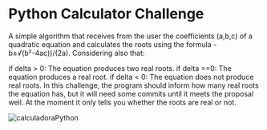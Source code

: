 # Python Calculator Challenge
A simple algorithm that receives from the user the coefficients (a,b,c) of a quadratic equation and calculates the roots using the formula -b±√(b²-4ac))/(2a). Considering also that:

if delta > 0: The equation produces two real roots.
if delta ==0: The equation produces a real root.
if delta < 0: The equation does not produce real roots.
In this challenge, the program should inform how many real roots the equation has, but it will need some commits until it meets the proposal well. At the moment it only tells you whether the roots are real or not.

![calculadoraPython](https://github.com/Matheus-Leonor/calculadora-python/assets/88976642/93656d76-da42-42e6-b571-a7c667b72177)
